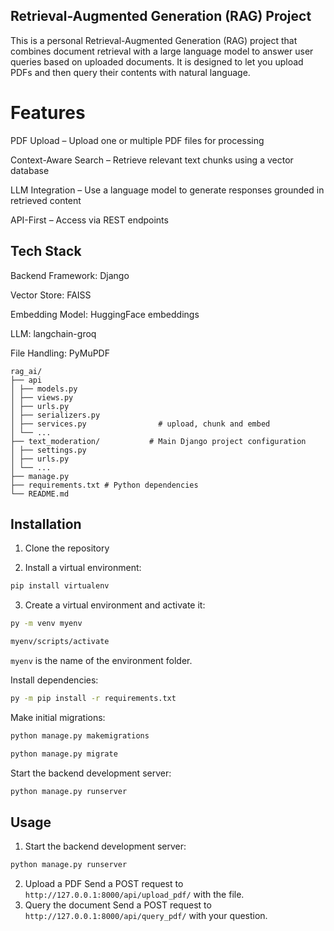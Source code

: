 ## Retrieval-Augmented Generation (RAG) Project
This is a personal Retrieval-Augmented Generation (RAG) project that combines document retrieval with a large language model to answer user queries based on uploaded documents.
It is designed to let you upload PDFs and then query their contents with natural language.


# Features
 PDF Upload – Upload one or multiple PDF files for processing

 Context-Aware Search – Retrieve relevant text chunks using a vector database

 LLM Integration – Use a language model to generate responses grounded in retrieved content

 API-First – Access via REST endpoints

  ## Tech Stack
  Backend Framework: Django

  Vector Store: FAISS

  Embedding Model: HuggingFace embeddings

  LLM: langchain-groq

  File Handling: PyMuPDF
    
 

```
rag_ai/
├── api
│ ├── models.py 
│ ├── views.py 
│ ├── urls.py 
│ ├── serializers.py
│ ├── services.py                # upload, chunk and embed
│ └── ...
├── text_moderation/           # Main Django project configuration
│ ├── settings.py 
│ ├── urls.py 
│ └── ...
├── manage.py 
├── requirements.txt # Python dependencies
└── README.md 

```

## Installation
1. Clone the repository

  
2. Install a virtual environment:
```sh
pip install virtualenv
```
3. Create a virtual environment and activate it:
```sh
py -m venv myenv

myenv/scripts/activate
 ```
`myenv` is the name of the environment folder.

Install dependencies:
```sh
py -m pip install -r requirements.txt
```
Make initial migrations:
```bash
python manage.py makemigrations

python manage.py migrate
```
Start the backend development server:
```bash
python manage.py runserver
```

## Usage

1. Start the backend development server:
```bash
python manage.py runserver
```
2. Upload a PDF
   Send a POST request to ```http://127.0.0.1:8000/api/upload_pdf/``` with the file.
3. Query the document
  Send a POST request to ```http://127.0.0.1:8000/api/query_pdf/``` with your question.




